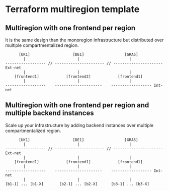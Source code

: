 # Terraform multiregion template

## Multiregion with one frontend per region

It is the same design than the monoregion infrastructure but distributed over multiple compartmentalized region.

```
      [UK1]                   [DE1]                  [GRA5]
        |                       |                      |
------------------ // ---------------------- // ---------------------- Ext-net
        |                       |                      |
    [frontend1]            [frontend2]            [frontend1]
        |                       |                      |
------------------    ---------------------    ------------------ Int-net
```

## Multiregion with one frontend per region and multiple backend instances

Scale up your infrastructure by adding backend instances over multiple compartmentalized region.

```
      [UK1]                   [DE1]                  [GRA5]
        |                       |                      |
------------------ // ---------------------- // ---------------------- Ext-net
        |                       |                      |
    [frontend1]            [frontend1]            [frontend1]
        |                       |                      |
------------------    ---------------------    ------------------ Int-net
        |                       |                      |
[b1-1] ... [b1-X]       [b2-1] ... [b2-X]      [b3-1] ... [b3-X]
```
